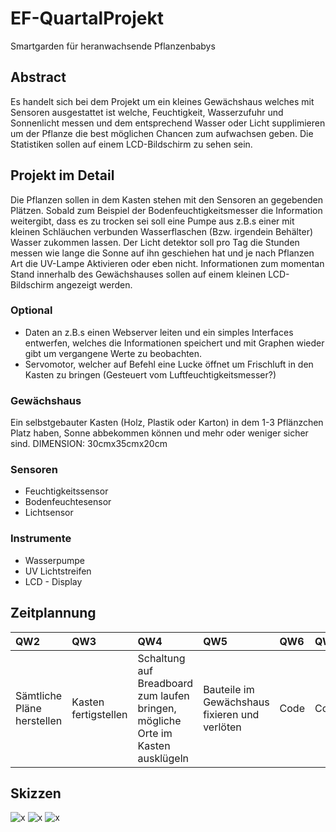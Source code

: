 # EF-QuartalProjekt
Smartgarden für heranwachsende Pflanzenbabys
## Abstract 
Es handelt sich bei dem Projekt um ein kleines Gewächshaus welches mit Sensoren ausgestattet ist welche, Feuchtigkeit, Wasserzufuhr und Sonnenlicht messen und dem entsprechend Wasser oder Licht supplimieren um der Pflanze die best möglichen Chancen zum aufwachsen geben. Die Statistiken sollen auf einem LCD-Bildschirm zu sehen sein.
## Projekt im Detail
Die Pflanzen sollen in dem Kasten stehen mit den Sensoren an gegebenden Plätzen. Sobald zum Beispiel der Bodenfeuchtigkeitsmesser die Information weitergibt, dass es zu trocken sei soll eine Pumpe aus z.B.s einer mit kleinen Schläuchen verbunden Wasserflaschen (Bzw. irgendein Behälter) Wasser zukommen lassen. Der Licht detektor soll pro Tag die Stunden messen wie lange die Sonne auf ihn geschiehen hat und je nach Pflanzen Art die UV-Lampe Aktivieren oder eben nicht. Informationen zum momentan Stand innerhalb des Gewächshauses sollen auf einem kleinen LCD-Bildschirm angezeigt werden.
### Optional
* Daten an z.B.s einen Webserver leiten und ein simples Interfaces entwerfen, welches die Informationen speichert und mit Graphen wieder gibt um vergangene Werte zu  beobachten. 
* Servomotor, welcher auf Befehl eine Lucke öffnet um Frischluft in den Kasten zu bringen (Gesteuert vom Luftfeuchtigkeitsmesser?)
### Gewächshaus
Ein selbstgebauter Kasten (Holz, Plastik oder Karton) in dem 1-3 Pflänzchen Platz haben, Sonne abbekommen können und mehr oder weniger sicher sind. 
DIMENSION: 30cmx35cmx20cm
### Sensoren
  * Feuchtigkeitssensor
  * Bodenfeuchtesensor
  * Lichtsensor
### Instrumente 
  * Wasserpumpe
  * UV Lichtstreifen
  * LCD - Display

## Zeitplannung
 | QW2 | QW3 | QW4 | QW5 | QW6 | QW7 | QW8 |
|:------------------ |:-------------------| :-------------------|:------------------ |:-------------------| :-------------------| :-------------------|
| Sämtliche Pläne herstellen            | Kasten fertigstellen              | Schaltung auf Breadboard zum laufen bringen, mögliche Orte im Kasten ausklügeln              | Bauteile im Gewächshaus fixieren und verlöten             | Code               | Code              | Debugging und Projekt samt Dokumentation fertigstellen              |
## Skizzen
![x](IMG_0069)
![x](IMG_0068)
![x](IMG_0067)
